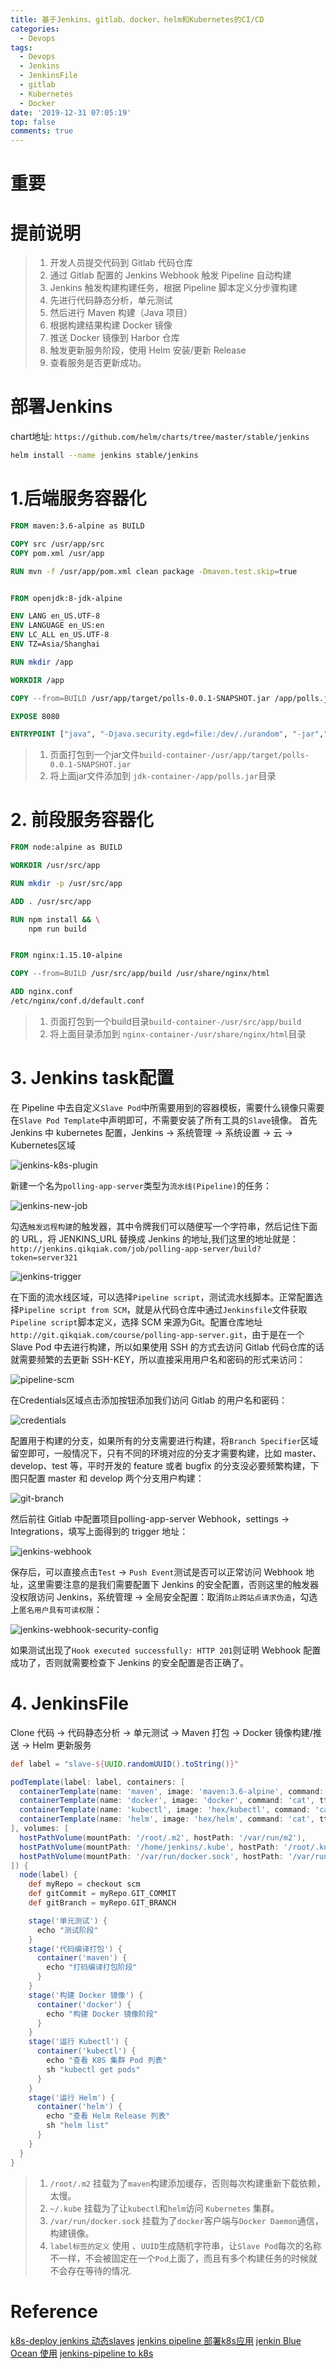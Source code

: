 ```yaml
---
title: 基于Jenkins、gitlab、docker、helm和Kubernetes的CI/CD
categories:
  - Devops
tags:
  - Devops
  - Jenkins
  - JenkinsFile
  - gitlab
  - Kubernetes
  - Docker  
date: '2019-12-31 07:05:19'
top: false
comments: true
---
```

# 重要

# 提前说明
> 1. 开发人员提交代码到 Gitlab 代码仓库
> 2. 通过 Gitlab 配置的 Jenkins Webhook 触发 Pipeline 自动构建
> 3. Jenkins 触发构建构建任务，根据 Pipeline 脚本定义分步骤构建
> 4. 先进行代码静态分析，单元测试
> 5. 然后进行 Maven 构建（Java 项目）
> 6. 根据构建结果构建 Docker 镜像
> 7. 推送 Docker 镜像到 Harbor 仓库
> 8. 触发更新服务阶段，使用 Helm 安装/更新 Release
> 9. 查看服务是否更新成功。

# 部署Jenkins

chart地址: `https://github.com/helm/charts/tree/master/stable/jenkins`

```bash
helm install --name jenkins stable/jenkins
```


# 1.后端服务容器化

```dockerfile
FROM maven:3.6-alpine as BUILD

COPY src /usr/app/src
COPY pom.xml /usr/app

RUN mvn -f /usr/app/pom.xml clean package -Dmaven.test.skip=true


FROM openjdk:8-jdk-alpine

ENV LANG en_US.UTF-8
ENV LANGUAGE en_US:en
ENV LC_ALL en_US.UTF-8
ENV TZ=Asia/Shanghai

RUN mkdir /app

WORKDIR /app

COPY --from=BUILD /usr/app/target/polls-0.0.1-SNAPSHOT.jar /app/polls.jar

EXPOSE 8080

ENTRYPOINT ["java", "-Djava.security.egd=file:/dev/./urandom", "-jar","/app/polls.jar"]
```
> 1. 页面打包到一个jar文件`build-container-/usr/app/target/polls-0.0.1-SNAPSHOT.jar`
> 2. 将上面jar文件添加到 `jdk-container-/app/polls.jar`目录

# 2. 前段服务容器化

```dockerfile
FROM node:alpine as BUILD

WORKDIR /usr/src/app

RUN mkdir -p /usr/src/app

ADD . /usr/src/app

RUN npm install && \
    npm run build


FROM nginx:1.15.10-alpine

COPY --from=BUILD /usr/src/app/build /usr/share/nginx/html

ADD nginx.conf
/etc/nginx/conf.d/default.conf
```
> 1. 页面打包到一个build目录`build-container-/usr/src/app/build`
> 2. 将上面目录添加到 `nginx-container-/usr/share/nginx/html`目录

# 3. Jenkins task配置

在 Pipeline 中去自定义`Slave Pod`中所需要用到的容器模板，需要什么镜像只需要在`Slave Pod Template`中声明即可，不需要安装了所有工具的`Slave`镜像。
首先Jenkins 中 kubernetes 配置，Jenkins -> 系统管理 -> 系统设置 -> 云 -> Kubernetes区域

![jenkins-k8s-plugin](https://tvax3.sinaimg.cn/large/006hT4w1ly1gaqezdn991j30v40u040o.jpg)

新建一个名为`polling-app-server`类型为`流水线(Pipeline)`的任务：

![jenkins-new-job](https://tvax4.sinaimg.cn/large/006hT4w1ly1gaqf0wt3l1j31ac0u0dka.jpg)

勾选`触发远程构建`的触发器，其中令牌我们可以随便写一个字符串，然后记住下面的 URL，将 JENKINS_URL 替换成 Jenkins 的地址,我们这里的地址就是：`http://jenkins.qikqiak.com/job/polling-app-server/build?token=server321`

![jenkins-trigger](https://tva1.sinaimg.cn/large/006hT4w1ly1gaqf34zhm7j31g80lcdie.jpg)

在下面的流水线区域，可以选择`Pipeline script`，测试流水线脚本。正常配置选择`Pipeline script from SCM`，就是从代码仓库中通过`Jenkinsfile`文件获取`Pipeline script`脚本定义，选择 SCM 来源为Git。配置仓库地址`http://git.qikqiak.com/course/polling-app-server.git`，由于是在一个 Slave Pod 中去进行构建，所以如果使用 SSH 的方式去访问 Gitlab 代码仓库的话就需要频繁的去更新 SSH-KEY，所以直接采用用户名和密码的形式来访问：

![pipeline-scm](https://tva4.sinaimg.cn/large/006hT4w1ly1gaqf7s2oj7j31eo0tstcd.jpg)

在Credentials区域点击添加按钮添加我们访问 Gitlab 的用户名和密码：

![credentials](https://tvax3.sinaimg.cn/large/006hT4w1ly1gaqf98q79tj31gi0qu76m.jpg)

配置用于构建的分支，如果所有的分支需要进行构建，将`Branch Specifier`区域留空即可，一般情况下，只有不同的环境对应的分支才需要构建，比如 master、develop、test 等，平时开发的 feature 或者 bugfix 的分支没必要频繁构建，下图只配置 master 和 develop 两个分支用户构建：

![git-branch](https://tva4.sinaimg.cn/large/006hT4w1ly1gaqfbg7lanj31960u076m.jpg)

然后前往 Gitlab 中配置项目polling-app-server Webhook，settings -> Integrations，填写上面得到的 trigger 地址：

![jenkins-webhook](https://tva2.sinaimg.cn/large/006hT4w1ly1gaqfch7v2tj31m80nan0a.jpg)

保存后，可以直接点击`Test` -> `Push Event`测试是否可以正常访问 Webhook 地址，这里需要注意的是我们需要配置下 Jenkins 的安全配置，否则这里的触发器没权限访问 Jenkins，系统管理 -> 全局安全配置：取消`防止跨站点请求伪造`，勾选上`匿名用户具有可读权限`：

![jenkins-webhook-security-config](https://tva4.sinaimg.cn/large/006hT4w1ly1gaqfe5nn5uj31f00ncgnu.jpg)

如果测试出现了`Hook executed successfully: HTTP 201`则证明 Webhook 配置成功了，否则就需要检查下 Jenkins 的安全配置是否正确了。

# 4. JenkinsFile

Clone 代码 -> 代码静态分析 -> 单元测试 -> Maven 打包 -> Docker 镜像构建/推送 -> Helm 更新服务
```groovy
def label = "slave-${UUID.randomUUID().toString()}"

podTemplate(label: label, containers: [
  containerTemplate(name: 'maven', image: 'maven:3.6-alpine', command: 'cat', ttyEnabled: true),
  containerTemplate(name: 'docker', image: 'docker', command: 'cat', ttyEnabled: true),
  containerTemplate(name: 'kubectl', image: 'hex/kubectl', command: 'cat', ttyEnabled: true),
  containerTemplate(name: 'helm', image: 'hex/helm', command: 'cat', ttyEnabled: true)
], volumes: [
  hostPathVolume(mountPath: '/root/.m2', hostPath: '/var/run/m2'),
  hostPathVolume(mountPath: '/home/jenkins/.kube', hostPath: '/root/.kube'),
  hostPathVolume(mountPath: '/var/run/docker.sock', hostPath: '/var/run/docker.sock')
]) {
  node(label) {
    def myRepo = checkout scm
    def gitCommit = myRepo.GIT_COMMIT
    def gitBranch = myRepo.GIT_BRANCH

    stage('单元测试') {
      echo "测试阶段"
    }
    stage('代码编译打包') {
      container('maven') {
        echo "打码编译打包阶段"
      }
    }
    stage('构建 Docker 镜像') {
      container('docker') {
        echo "构建 Docker 镜像阶段"
      }
    }
    stage('运行 Kubectl') {
      container('kubectl') {
        echo "查看 K8S 集群 Pod 列表"
        sh "kubectl get pods"
      }
    }
    stage('运行 Helm') {
      container('helm') {
        echo "查看 Helm Release 列表"
        sh "helm list"
      }
    }
  }
}
```
> 1. `/root/.m2` 挂载为了`maven`构建添加缓存，否则每次构建重新下载依赖，太慢。
> 2. `~/.kube` 挂载为了让`kubectl`和`helm`访问 `Kubernetes` 集群。
> 3. `/var/run/docker.sock` 挂载为了`docker`客户端与`Docker Daemon`通信，构建镜像。
> 4. `label标签的定义` 使用 、`UUID`生成随机字符串，让`Slave Pod`每次的名称不一样，不会被固定在一个`Pod`上面了，而且有多个构建任务的时候就不会存在等待的情况.

# Reference
[k8s-deploy jenkins 动态slaves](https://www.qikqiak.com/post/kubernetes-jenkins1/)
[jenkins pipeline 部署k8s应用](https://www.qikqiak.com/post/kubernetes-jenkins2/)
[jenkin Blue Ocean 使用](https://www.qikqiak.com/post/kubernetes-jenkins3/)
[jenkins-pipeline to k8s](https://www.qikqiak.com/post/complete-cicd-demonstrate-1/)